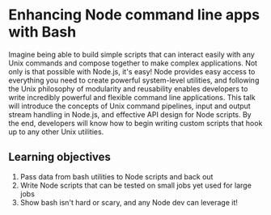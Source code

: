 # Enhancing Node command line apps with Bash

Imagine being able to build simple scripts that can interact easily with any
Unix commands and compose together to make complex applications. Not only is
that possible with Node.js, it's easy! Node provides easy access to everything
you need to create powerful system-level utilities, and following the Unix
philosophy of modularity and reusability enables developers to write
incredibly powerful and flexible command line applications. This talk will
introduce the concepts of Unix command pipelines, input and output stream
handling in Node.js, and effective API design for Node scripts. By the end,
developers will know how to begin writing custom scripts that hook up to any
other Unix utilities.

## Learning objectives

1. Pass data from bash utilities to Node scripts and back out
2. Write Node scripts that can be tested on small jobs yet used for large jobs
3. Show bash isn't hard or scary, and any Node dev can leverage it!
